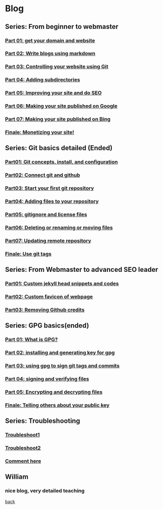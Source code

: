 # Blog
## Series: From beginner to webmaster
### [Part 01: get your domain and website](https://qqiumax.github.io/blog/get-your-github-domain/)
### [Part 02: Write blogs using markdown](https://qqiumax.github.io/blog/write-blog-using-markdown/)
### [Part 03: Controlling your website using Git](https://qqiumax.github.io/blog/controlling-using-git/)
### [Part 04: Adding subdirectories](https://qqiumax.github.io/blog/adding-directories/)
### [Part 05: Improving your site and do SEO](https://qqiumax.github.io/blog/improving-your-site/)
### [Part 06: Making your site published on Google](https://qqiumax.github.io/blog/making-your-site-on-engines/)
### [Part 07: Making your site published on Bing](https://qqiumax.github.io/blog/get-index-bing/)
### [Finale: Monetizing your site!](https://qqiumax.github.io/blog/monetize-your-site)

## Series: Git basics detailed (Ended)
### [Part01: Git concepts, install, and configuration](https://qqiumax.github.io/blog/what-is-git/)
### [Part02: Connect git and github](https://qqiumax.github.io/blog/git-connect-github/)
### [Part03: Start your first git repository](https://qqiumax.github.io/blog/initializing-a-repo/)
### [Part04: Adding files to your repository](https://qqiumax.github.io/blog/adding-to-git-repo/)
### [Part05: gitignore and license files](https://qqiumax.github.io/blog/license-and-gitignore/)
### [Part06: Deleting or renaming or moving files](https://qqiumax.github.io/blog/delete-file-repository)
### [Part07: Updating remote repository](https://qqiumax.github.io/blog/up-to-date-remote-repostitory)
### [Finale: Use git tags](https://qqiumax.github.io/blog/git-tag-finale/)

## Series: From Webmaster to advanced SEO leader
### [Part01: Custom jekyll head snippets and codes](https://qqiumax.github.io/blog/advanced-custom-head-jekyll/)
### [Part02: Custom favicon of webpage](https://qqiumax.github.io/blog/advanced-custom-favicon/)
### [Part03: Removing Github credits](https://qqiumax.github.io/blog/advanced-no-made-by/)

## Series: GPG basics(ended)
### [Part 01: What is GPG?](https://qqiumax.github.io/blog/what-is-gpg/)
### [Part 02: installing and generating key for gpg](https://qqiumax.github.io/blog/installing-and-generate-key-for-gpg/)
### [Part 03: using gpg to sign git tags and commits](https://qqiumax.github.io/blog/signing-commits-and-tags/)
### [Part 04: signing and verifying files](https://qqiumax.github.io/blog/signing-files-and-verify/)
### [Part 05: Encrypting and decrypting files](https://qqiumax.github.io/blog/encrypting-decrypting-files/)
### [Finale: Telling others about your public key](https://qqiumax.github.io/blog/tell-public-key/)

## Series: Troubleshooting
### [Troubleshoot1](https://qqiumax.github.io/blog/troubleshoot1/)
### [Troubleshoot2](https://qqiumax.github.io/blog/troubleshoot2/)


### **[Comment here](https://qqiumax.github.io/comment/)**
## William
### nice blog, very detailed teaching
[back](https://qqiumax.github.io/home/)

